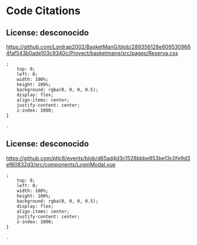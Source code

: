 # Code Citations

## License: desconocido
https://github.com/Lordrap2002/BasketManG/blob/289356128e6095309664faf543b0ade103c9340c/Proyect/basketmang/src/pages/Reserva.css

```
;
    top: 0;
    left: 0;
    width: 100%;
    height: 100%;
    background: rgba(0, 0, 0, 0.5);
    display: flex;
    align-items: center;
    justify-content: center;
    z-index: 1000;
}

.
```


## License: desconocido
https://github.com/ptlc8/events/blob/d65ad4d3c1528bbbe853be13c0fe9d3ef60832d3/src/components/LoginModal.vue

```
;
    top: 0;
    left: 0;
    width: 100%;
    height: 100%;
    background: rgba(0, 0, 0, 0.5);
    display: flex;
    align-items: center;
    justify-content: center;
    z-index: 1000;
}

.
```

